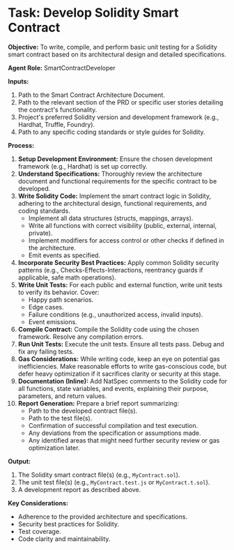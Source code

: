 # Task: Develop Solidity Smart Contract

**Objective:** To write, compile, and perform basic unit testing for a Solidity smart contract based on its architectural design and detailed specifications.

**Agent Role:** SmartContractDeveloper

**Inputs:**
1.  Path to the Smart Contract Architecture Document.
2.  Path to the relevant section of the PRD or specific user stories detailing the contract's functionality.
3.  Project's preferred Solidity version and development framework (e.g., Hardhat, Truffle, Foundry).
4.  Path to any specific coding standards or style guides for Solidity.

**Process:**
1.  **Setup Development Environment:** Ensure the chosen development framework (e.g., Hardhat) is set up correctly.
2.  **Understand Specifications:** Thoroughly review the architecture document and functional requirements for the specific contract to be developed.
3.  **Write Solidity Code:** Implement the smart contract logic in Solidity, adhering to the architectural design, functional requirements, and coding standards.
    *   Implement all data structures (structs, mappings, arrays).
    *   Write all functions with correct visibility (public, external, internal, private).
    *   Implement modifiers for access control or other checks if defined in the architecture.
    *   Emit events as specified.
4.  **Incorporate Security Best Practices:** Apply common Solidity security patterns (e.g., Checks-Effects-Interactions, reentrancy guards if applicable, safe math operations).
5.  **Write Unit Tests:** For each public and external function, write unit tests to verify its behavior. Cover:
    *   Happy path scenarios.
    *   Edge cases.
    *   Failure conditions (e.g., unauthorized access, invalid inputs).
    *   Event emissions.
6.  **Compile Contract:** Compile the Solidity code using the chosen framework. Resolve any compilation errors.
7.  **Run Unit Tests:** Execute the unit tests. Ensure all tests pass. Debug and fix any failing tests.
8.  **Gas Considerations:** While writing code, keep an eye on potential gas inefficiencies. Make reasonable efforts to write gas-conscious code, but defer heavy optimization if it sacrifices clarity or security at this stage.
9.  **Documentation (Inline):** Add NatSpec comments to the Solidity code for all functions, state variables, and events, explaining their purpose, parameters, and return values.
10. **Report Generation:** Prepare a brief report summarizing:
    *   Path to the developed contract file(s).
    *   Path to the test file(s).
    *   Confirmation of successful compilation and test execution.
    *   Any deviations from the specification or assumptions made.
    *   Any identified areas that might need further security review or gas optimization later.

**Output:**
1.  The Solidity smart contract file(s) (e.g., `MyContract.sol`).
2.  The unit test file(s) (e.g., `MyContract.test.js` or `MyContract.t.sol`).
3.  A development report as described above.

**Key Considerations:**
- Adherence to the provided architecture and specifications.
- Security best practices for Solidity.
- Test coverage.
- Code clarity and maintainability.
